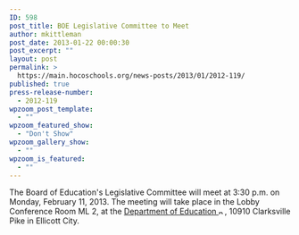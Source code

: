 ```yaml
---
ID: 598
post_title: BOE Legislative Committee to Meet
author: mkittleman
post_date: 2013-01-22 00:00:30
post_excerpt: ""
layout: post
permalink: >
  https://main.hocoschools.org/news-posts/2013/01/2012-119/
published: true
press-release-number:
  - 2012-119
wpzoom_post_template:
  - ""
wpzoom_featured_show:
  - "Don't Show"
wpzoom_gallery_show:
  - ""
wpzoom_is_featured:
  - ""
---
```

The Board of Education's Legislative Committee will meet at 3:30 p.m. on Monday, February 11, 2013. The meeting will take place in the Lobby Conference Room ML 2, at the <a href="http://maps.google.com/maps?hl=en&amp;q=10910+Clarksville+Pike,+Ellicott+City,+MD+21042&amp;btnG=Search" target="_blank">Department of Education <img alt="new webpage icon" src="http://www.hcpss.org/images/new_webpage.gif" width="11" height="10" align="bottom" border="0" /></a>, 10910 Clarksville Pike in Ellicott City.